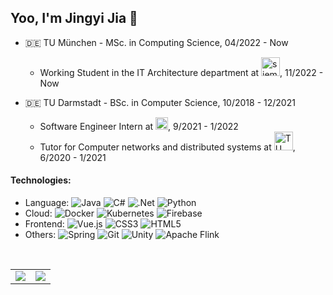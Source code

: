 ## Yoo, I'm Jingyi Jia 👋

+ 🇩🇪 TU München - MSc. in Computing Science, 04/2022 - Now
	+ Working Student in the IT Architecture department at <img src="https://upload.wikimedia.org/wikipedia/commons/f/f4/BMW_logo_%28gray%29.svg" height="30" alt="siemens Icon" title="siemens  Icon">, 11/2022 - Now

+ 🇩🇪 TU Darmstadt - BSc. in Computer Science, 10/2018 - 12/2021
  + Software Engineer Intern at <img src="https://i.328888.xyz/2023/02/19/Xm4Nc.png" height="20" alt="siemens Icon" title="siemens  Icon">, 9/2021 - 1/2022
  + Tutor for Computer networks and distributed systems at <img src="https://upload.wikimedia.org/wikipedia/de/2/24/TU_Darmstadt_Logo.svg" height="30" alt="TU Darmstadt" title="siemens  Icon">, 6/2020 - 1/2021



#### Technologies:
- Language: ![Java](https://img.shields.io/badge/java-%23ED8B00.svg?style=for-the-badge&logo=java&logoColor=white)  ![C#](https://img.shields.io/badge/c%23-%23239120.svg?style=for-the-badge&logo=c-sharp&logoColor=white) ![.Net](https://img.shields.io/badge/.NET-5C2D91?style=for-the-badge&logo=.net&logoColor=white)  ![Python](https://img.shields.io/badge/python-3670A0?style=for-the-badge&logo=python&logoColor=ffdd54)
- Cloud:  ![Docker](https://img.shields.io/badge/docker-%230db7ed.svg?style=for-the-badge&logo=docker&logoColor=white) ![Kubernetes](https://img.shields.io/badge/kubernetes-%23326ce5.svg?style=for-the-badge&logo=kubernetes&logoColor=white) ![Firebase](https://img.shields.io/badge/firebase-%23039BE5.svg?style=for-the-badge&logo=firebase)
- Frontend: ![Vue.js](https://img.shields.io/badge/vuejs-%2335495e.svg?style=for-the-badge&logo=vuedotjs&logoColor=%234FC08D) ![CSS3](https://img.shields.io/badge/css3-%231572B6.svg?style=for-the-badge&logo=css3&logoColor=white) ![HTML5](https://img.shields.io/badge/html5-%23E34F26.svg?style=for-the-badge&logo=html5&logoColor=white) 
- Others:  ![Spring](https://img.shields.io/badge/spring-%236DB33F.svg?style=for-the-badge&logo=spring&logoColor=white)  ![Git](https://img.shields.io/badge/git-%23F05033.svg?style=for-the-badge&logo=git&logoColor=white) ![Unity](https://img.shields.io/badge/unity-%23000000.svg?style=for-the-badge&logo=unity&logoColor=white) ![Apache Flink](https://img.shields.io/badge/Apache%20Flink-E6526F?style=for-the-badge&logo=Apache%20Flink&logoColor=white)
<br/>

<table>
<td><img align="center" src="https://github-readme-stats.vercel.app/api?username=elaineJJY&count_private=true&show_icons=true&theme=noctis_minimus&hide=stars&include_all_commits=true" /></td> 
<td><img align="center" src="https://github-readme-stats.vercel.app/api/top-langs/?username=elaineJJY&hide=c%23,Tex,ShaderLab&layout=compact&hide_progress=false&theme=noctis_minimus" /></td> </tr>
</table>
